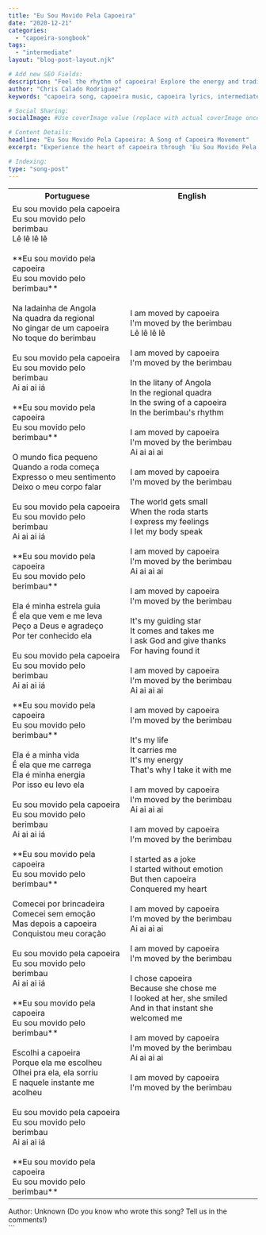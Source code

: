 ```yaml
---
title: "Eu Sou Movido Pela Capoeira"
date: "2020-12-21"
categories:
  - "capoeira-songbook"
tags:
  - "intermediate"
layout: "blog-post-layout.njk"

# Add new SEO Fields:
description: "Feel the rhythm of capoeira! Explore the energy and tradition in 'Eu Sou Movido Pela Capoeira,' a powerful song of movement and spirit."
author: "Chris Calado Rodriguez"
keywords: "capoeira song, capoeira music, capoeira lyrics, intermediate capoeira song, capoeira rhythm, capoeira movement song, brazilian capoeira song, 'Eu Sou Movido Pela Capoeira' lyrics"

# Social Sharing:
socialImage: #Use coverImage value (replace with actual coverImage once available)

# Content Details:
headline: "Eu Sou Movido Pela Capoeira: A Song of Capoeira Movement"
excerpt: "Experience the heart of capoeira through 'Eu Sou Movido Pela Capoeira,' a song that embodies the energy, rhythm, and spirit of this Brazilian martial art."

# Indexing:
type: "song-post"
---
```



<table class="capoeira-table">
    <tr class="header-row">
        <th>Portuguese</th>
        <th>English</th>
    </tr>
    <tr>
        <td>Eu sou movido pela capoeira<br>Eu sou movido pelo berimbau<br>Lê lê lê lê<br><br>**Eu sou movido pela capoeira<br>Eu sou movido pelo berimbau**<br><br>Na ladainha de Angola<br>Na quadra da regional<br>No gingar de um capoeira<br>No toque do berimbau<br><br>Eu sou movido pela capoeira<br>Eu sou movido pelo berimbau<br>Ai ai ai iá<br><br>**Eu sou movido pela capoeira<br>Eu sou movido pelo berimbau**<br><br>O mundo fica pequeno<br>Quando a roda começa<br>Expresso o meu sentimento<br>Deixo o meu corpo falar<br><br>Eu sou movido pela capoeira<br>Eu sou movido pelo berimbau<br>Ai ai ai iá<br><br>**Eu sou movido pela capoeira<br>Eu sou movido pelo berimbau**<br><br>Ela é minha estrela guia<br>É ela que vem e me leva<br>Peço a Deus e agradeço<br>Por ter conhecido ela<br><br>Eu sou movido pela capoeira<br>Eu sou movido pelo berimbau<br>Ai ai ai iá<br><br>**Eu sou movido pela capoeira<br>Eu sou movido pelo berimbau**<br><br>Ela é a minha vida<br>É ela que me carrega<br>Ela é minha energia<br>Por isso eu levo ela<br><br>Eu sou movido pela capoeira<br>Eu sou movido pelo berimbau<br>Ai ai ai iá<br><br>**Eu sou movido pela capoeira<br>Eu sou movido pelo berimbau**<br><br>Comecei por brincadeira<br>Comecei sem emoção<br>Mas depois a capoeira<br>Conquistou meu coração<br><br>Eu sou movido pela capoeira<br>Eu sou movido pelo berimbau<br>Ai ai ai iá<br><br>**Eu sou movido pela capoeira<br>Eu sou movido pelo berimbau**<br><br>Escolhi a capoeira<br>Porque ela me escolheu<br>Olhei pra ela, ela sorriu<br>E naquele instante me acolheu<br><br>Eu sou movido pela capoeira<br>Eu sou movido pelo berimbau<br>Ai ai ai iá<br><br>**Eu sou movido pela capoeira<br>Eu sou movido pelo berimbau**</td>
        <td>I am moved by capoeira<br>I'm moved by the berimbau<br>Lê lê lê lê<br><br>I am moved by capoeira<br>I'm moved by the berimbau<br><br>In the litany of Angola<br>In the regional quadra<br>In the swing of a capoeira<br>In the berimbau's rhythm<br><br>I am moved by capoeira<br>I'm moved by the berimbau<br>Ai ai ai ai<br><br>I am moved by capoeira<br>I'm moved by the berimbau<br><br>The world gets small<br>When the roda starts<br>I express my feelings<br>I let my body speak<br><br>I am moved by capoeira<br>I'm moved by the berimbau<br>Ai ai ai ai<br><br>I am moved by capoeira<br>I'm moved by the berimbau<br><br>It's my guiding star<br>It comes and takes me<br>I ask God and give thanks<br>For having found it<br><br>I am moved by capoeira<br>I'm moved by the berimbau<br>Ai ai ai ai<br><br>I am moved by capoeira<br>I'm moved by the berimbau<br><br>It's my life<br>It carries me<br>It's my energy<br>That's why I take it with me<br><br>I am moved by capoeira<br>I'm moved by the berimbau<br>Ai ai ai ai<br><br>I am moved by capoeira<br>I'm moved by the berimbau<br><br>I started as a joke<br>I started without emotion<br>But then capoeira<br>Conquered my heart<br><br>I am moved by capoeira<br>I'm moved by the berimbau<br>Ai ai ai ai<br><br>I am moved by capoeira<br>I'm moved by the berimbau<br><br>I chose capoeira<br>Because she chose me<br>I looked at her, she smiled<br>And in that instant she welcomed me<br><br>I am moved by capoeira<br>I'm moved by the berimbau<br>Ai ai ai ai<br><br>I am moved by capoeira<br>I'm moved by the berimbau</td>
    </tr>
</table>
<figcaption>
    Author: Unknown (Do you know who wrote this song? Tell us in the comments!)
</figcaption>
```